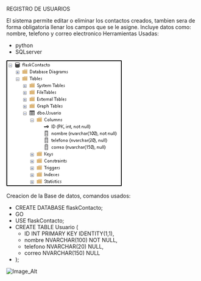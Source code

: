 REGISTRO DE USUARIOS

El sistema permite editar o eliminar los contactos creados, tambien sera de forma obligatoria llenar los campos que se 
le asigne.
Incluye datos como: nombre, telefono y correo electronico
Herramientas Usadas:
- python
- SQLserver

![Image_Alt](https://github.com/Manu-Crack/SQLserverRegistro/blob/071ef7d75aad0d27fdb88eebafb6b2413ce92d74/image.png)

Creacion de la Base de datos,
comandos usados:

- CREATE DATABASE flaskContacto;
- GO
- USE flaskContacto;
- CREATE TABLE Usuario (
  - ID INT PRIMARY KEY IDENTITY(1,1),
  - nombre NVARCHAR(100) NOT NULL,
  - telefono NVARCHAR(20) NULL,
  - correo NVARCHAR(150) NULL
- );

![Image_Alt](https://github.com/Manu-Crack/SQLserverRegistro/blob/e19190f592a0da1e0e567b89c88af5c0dc1717bc/2025-07-29%2021_53_33-SQLQuery1.sql%20-%20DESKTOP-7S23QS1_SQLEXPRESS2017.flaskContacto%20(sa%20(57))_%20-%20Micros.png)
